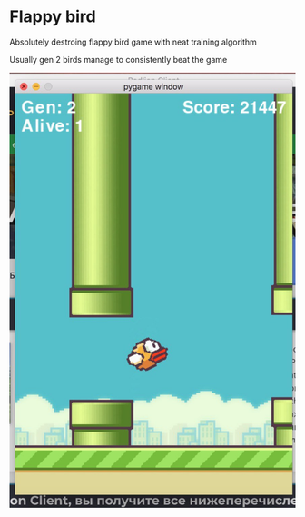 # Flappy bird

Absolutely destroing flappy bird game with neat training algorithm

Usually gen 2 birds manage to consistently beat the game 

![got 20k](/example.png)



